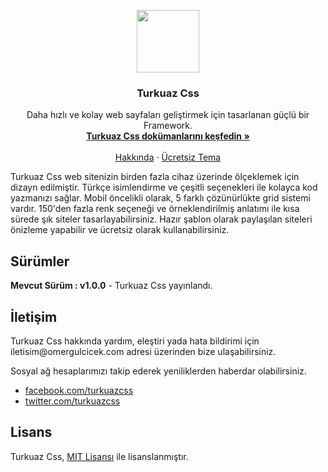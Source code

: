 <p align="center">
  <a href="http://turkuazcss.com/">
    <img src="http://i.hizliresim.com/nj13YR.png"/ height="100">
  </a>
</p>

<h3 align="center">Turkuaz Css</h3>

<p align="center">
    Daha hızlı ve kolay web sayfaları geliştirmek için tasarlanan güçlü bir Framework.
    <br>
    <a href="http://turkuazcss.com/dokumantasyon"><strong>Turkuaz Css dokümanlarını keşfedin »</strong></a>
    <br>
    <br>
    <a href="http://turkuazcss.com/hakkinda">Hakkında</a>
    ·
    <a href="http://turkuazcss.com/temalar">Ücretsiz Tema</a>
  </p>

Turkuaz Css web sitenizin birden fazla cihaz üzerinde ölçeklemek için dizayn edilmiştir. Türkçe isimlendirme ve çeşitli seçenekleri ile kolayca kod yazmanızı sağlar. Mobil öncelikli olarak, 5 farklı çözünürlükte grid sistemi vardır. 150'den fazla renk seçeneği ve örneklendirilmiş anlatımı ile kısa sürede şık siteler tasarlayabilirsiniz. Hazır şablon olarak paylaşılan siteleri önizleme yapabilir ve ücretsiz olarak kullanabilirsiniz.

<h2>Sürümler</h2>
<strong>Mevcut Sürüm : v1.0.0</strong> - Turkuaz Css yayınlandı.

<h2>İletişim</h2>
Turkuaz Css hakkında yardım, eleştiri yada hata bildirimi için iletisim@omergulcicek.com adresi üzerinden bize ulaşabilirsiniz.

Sosyal ağ hesaplarımızı takip ederek yeniliklerden haberdar olabilirsiniz.
- [facebook.com/turkuazcss](http://facebook.com/turkuazcss)
- [twitter.com/turkuazcss](http://twitter.com/turkuazcss)

<h2>Lisans</h2>
<p>
	Turkuaz Css, <a href="https://github.com/turkuazcss/Framework/blob/master/LICENSE">MIT Lisansı</a> ile lisanslanmıştır.
</p>
